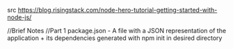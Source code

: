 src
https://blog.risingstack.com/node-hero-tutorial-getting-started-with-node-js/

//Brief Notes
//Part 1
package.json - A file with a JSON representation of the application + its dependencies
		generated with npm init in desired directory